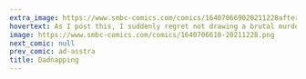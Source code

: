 ```yaml
---
extra_image: https://www.smbc-comics.com/comics/164070669020211228after.png
hovertext: As I post this, I suddenly regret not drawing a brutal murder seen where the dad writes 'worth it' in his own blood.
image: https://www.smbc-comics.com/comics/1640706618-20211228.png
next_comic: null
prev_comic: ad-asstra
title: Dadnapping
---
```


